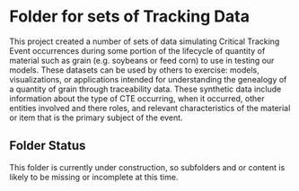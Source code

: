 # Folder for sets of Tracking Data
This project created a number of sets of data simulating Critical Tracking Event occurrences during some portion of the lifecycle of quantity of material such as grain (e.g. soybeans or feed corn) to use in testing our models. These datasets can be used by others to exercise: models, visualizations, or applications intended for understanding the genealogy of a quantity of grain through traceability data. These synthetic data include information about the type of CTE occurring, when it occurred, other entities involved and there roles, and relevant characteristics of the material or item that is the primary subject of the event.  

## Folder Status
This folder is currently under construction, so subfolders and or content is likely to be missing or incomplete at this time.
